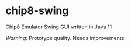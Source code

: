 # chip8-swing
Chip8 Emulator Swing GUI written in Java 11

*Warning*: Prototype quality. Needs improvements.
